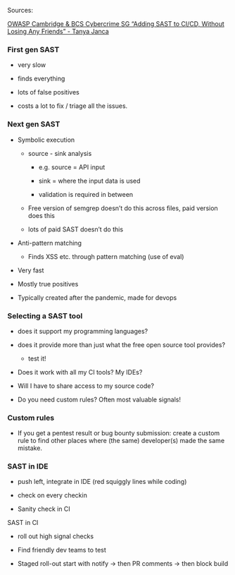 Sources:

[](https://www.youtube.com/watch?app=desktop&v=RhpZkmE-lOs)

[OWASP Cambridge & BCS Cybercrime SG “Adding SAST to CI/CD, Without Losing Any Friends” - Tanya Janca](https://www.youtube.com/watch?app=desktop&v=RhpZkmE-lOs)

### First gen SAST

- very slow
    
- finds everything
    
- lots of false positives
    
- costs a lot to fix / triage all the issues.
    

### Next gen SAST

- Symbolic execution
    
    - source - sink analysis
        
        - e.g. source = API input
            
        - sink = where the input data is used
            
        - validation is required in between
            
    - Free version of semgrep doesn’t do this across files, paid version does this
        
    - lots of paid SAST doesn’t do this
        
- Anti-pattern matching
    
    - Finds XSS etc. through pattern matching (use of eval)
        
- Very fast
    
- Mostly true positives
    
- Typically created after the pandemic, made for devops
    

### Selecting a SAST tool

- does it support my programming languages?
    
- does it provide more than just what the free open source tool provides?
    
    - test it!
        
- Does it work with all my CI tools? My IDEs?
    
- Will I have to share access to my source code?
    
- Do you need custom rules? Often most valuable signals!
    

### Custom rules

- If you get a pentest result or bug bounty submission: create a custom rule to find other places where (the same) developer(s) made the same mistake.
    

### SAST in IDE

- push left, integrate in IDE (red squiggly lines while coding)
    
- check on every checkin
    
- Sanity check in CI
    

SAST in CI

- roll out high signal checks
    
- Find friendly dev teams to test
    
- Staged roll-out start with notify → then PR comments → then block build
